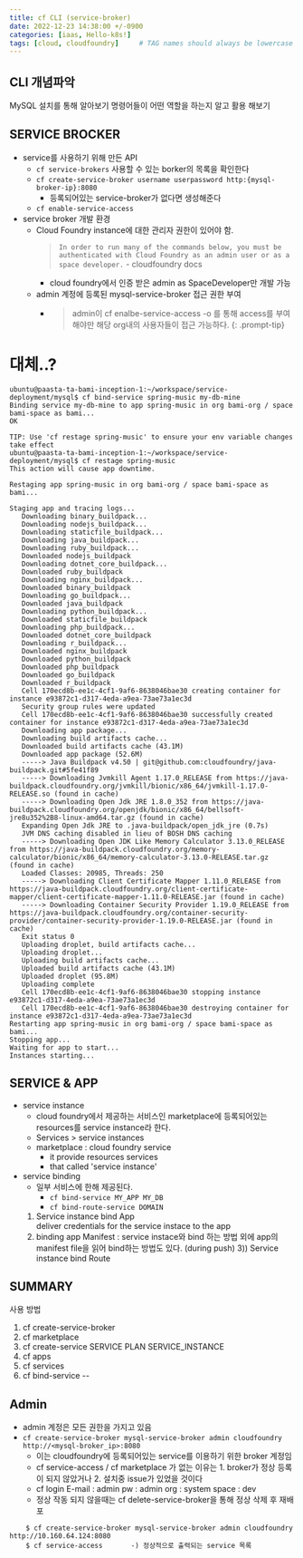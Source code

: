 ```yaml
---
title: cf CLI (service-broker)
date: 2022-12-23 14:38:00 +/-0900
categories: [iaas, Hello-k8s!]
tags: [cloud, cloudfoundry]     # TAG names should always be lowercase
---
```




<h2 data-toc-skip>CLI 개념파악</h2> 
MySQL 설치를 통해 알아보기 명령어들이 어떤 역할을 하는지 알고 활용 해보기
       
## SERVICE BROCKER
- service를 사용하기 위해 만든 API
    - `cf service-brokers`      사용할 수 있는 borker의 목록을 확인한다
    - `cf create-service-broker username userpassword http:{mysql-broker-ip}:8080`
        - 등록되어있는 service-broker가 없다면 생성해준다
    - `cf enable-service-access`
-  service broker 개발 환경
    + Cloud Foundry instance에 대한 관리자 권한이 있어야 함.
         > `In order to run many of the commands below, you must be authenticated with Cloud Foundry as an admin user or as a space developer.` - cloudfoundry docs
        * cloud foundry에서 인증 받은 admin as SpaceDeveloper만 개발 가능 
    + admin 계정에 등록된 mysql-service-broker 접근 권한 부여
        * > admin이 cf enalbe-service-access <service name> -o <org-name> 를 통해 access를 부여해야만 해당 org내의 사용자들이 접근 가능하다. {: .prompt-tip} <br>

# 대체..?

```shell
ubuntu@paasta-ta-bami-inception-1:~/workspace/service-deployment/mysql$ cf bind-service spring-music my-db-mine
Binding service my-db-mine to app spring-music in org bami-org / space bami-space as bami...
OK

TIP: Use 'cf restage spring-music' to ensure your env variable changes take effect
ubuntu@paasta-ta-bami-inception-1:~/workspace/service-deployment/mysql$ cf restage spring-music
This action will cause app downtime.

Restaging app spring-music in org bami-org / space bami-space as bami...

Staging app and tracing logs...
   Downloading binary_buildpack...
   Downloading nodejs_buildpack...
   Downloading staticfile_buildpack...
   Downloading java_buildpack...
   Downloading ruby_buildpack...
   Downloaded nodejs_buildpack
   Downloading dotnet_core_buildpack...
   Downloaded ruby_buildpack
   Downloading nginx_buildpack...
   Downloaded binary_buildpack
   Downloading go_buildpack...
   Downloaded java_buildpack
   Downloading python_buildpack...
   Downloaded staticfile_buildpack
   Downloading php_buildpack...
   Downloaded dotnet_core_buildpack
   Downloading r_buildpack...
   Downloaded nginx_buildpack
   Downloaded python_buildpack
   Downloaded php_buildpack
   Downloaded go_buildpack
   Downloaded r_buildpack
   Cell 170ecd8b-ee1c-4cf1-9af6-8638046bae30 creating container for instance e93872c1-d317-4eda-a9ea-73ae73a1ec3d
   Security group rules were updated
   Cell 170ecd8b-ee1c-4cf1-9af6-8638046bae30 successfully created container for instance e93872c1-d317-4eda-a9ea-73ae73a1ec3d
   Downloading app package...
   Downloading build artifacts cache...
   Downloaded build artifacts cache (43.1M)
   Downloaded app package (52.6M)
   -----> Java Buildpack v4.50 | git@github.com:cloudfoundry/java-buildpack.git#5fe41f89
   -----> Downloading Jvmkill Agent 1.17.0_RELEASE from https://java-buildpack.cloudfoundry.org/jvmkill/bionic/x86_64/jvmkill-1.17.0-RELEASE.so (found in cache)
   -----> Downloading Open Jdk JRE 1.8.0_352 from https://java-buildpack.cloudfoundry.org/openjdk/bionic/x86_64/bellsoft-jre8u352%2B8-linux-amd64.tar.gz (found in cache)
   Expanding Open Jdk JRE to .java-buildpack/open_jdk_jre (0.7s)
   JVM DNS caching disabled in lieu of BOSH DNS caching
   -----> Downloading Open JDK Like Memory Calculator 3.13.0_RELEASE from https://java-buildpack.cloudfoundry.org/memory-calculator/bionic/x86_64/memory-calculator-3.13.0-RELEASE.tar.gz (found in cache)
   Loaded Classes: 20985, Threads: 250
   -----> Downloading Client Certificate Mapper 1.11.0_RELEASE from https://java-buildpack.cloudfoundry.org/client-certificate-mapper/client-certificate-mapper-1.11.0-RELEASE.jar (found in cache)
   -----> Downloading Container Security Provider 1.19.0_RELEASE from https://java-buildpack.cloudfoundry.org/container-security-provider/container-security-provider-1.19.0-RELEASE.jar (found in cache)
   Exit status 0
   Uploading droplet, build artifacts cache...
   Uploading droplet...
   Uploading build artifacts cache...
   Uploaded build artifacts cache (43.1M)
   Uploaded droplet (95.8M)
   Uploading complete
   Cell 170ecd8b-ee1c-4cf1-9af6-8638046bae30 stopping instance e93872c1-d317-4eda-a9ea-73ae73a1ec3d
   Cell 170ecd8b-ee1c-4cf1-9af6-8638046bae30 destroying container for instance e93872c1-d317-4eda-a9ea-73ae73a1ec3d
Restarting app spring-music in org bami-org / space bami-space as bami...
Stopping app...
Waiting for app to start...
Instances starting...
```

## SERVICE & APP

-   service instance    
    + cloud foundry에서 제공하는 서비스인 marketplace에 등록되어있는 resources를 service instance라 한다. <br>
    + Services >  service instances <br>
    + marketplace :   cloud foundry service <br>
        * it provide resources services  <br>
        * that called 'service instance' <br>
-  service binding
    + 일부 서비스에 한해 제공된다.
        - `cf bind-service MY_APP MY_DB`
        * `cf bind-route-service DOMAIN`
    1) Service instance bind App <br>
        deliver credentials for the service instace to the app<br>
    2) binding app Manifest : service instace와 bind 하는 방법 외에  app의 manifest file을 읽어 bind하는 방법도 있다.  (during push)
    3)) Service instance bind Route
##  SUMMARY
사용 방법
1) cf create-service-broker     
2) cf marketplace
2) cf create-service SERVICE PLAN SERVICE_INSTANCE
3) cf apps
4) cf services
5) cf bind-service --

## Admin
- admin 계정은 모든 권한을 가지고 있음
- `cf create-service-broker mysql-service-broker admin cloudfoundry http://<mysql-broker_ip>:8080`
    + 이는 cloudfoundry에 등록되어있는 service를 이용하기 위한 broker 계정임
    + cf service-access / cf marketplace 가 없는 이유는 1. broker가 정상 등록이 되지 않았거나 2. 설치중 issue가 있었을 것이다
    + cf login 
    E-mail : admin pw : admin 
    org : system
    space : dev
    + 정상 작동 되지 않을때는 cf delete-service-broker을 통해 정상 삭제 후 재배포

```console
    $ cf create-service-broker mysql-service-broker admin cloudfoundry http://10.160.64.124:8080
    $ cf service-access       -) 정상적으로 출력되는 service 목록
```
